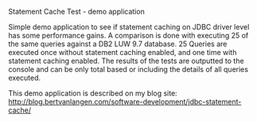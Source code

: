 Statement Cache Test - demo application

Simple demo application to see if statement caching on JDBC driver level has some performance gains.
A comparison is done with executing 25 of the same queries against a DB2 LUW 9.7 database.
25 Queries are executed once without statement caching enabled, and one time with statement caching enabled.
The results of the tests are outputted to the console and can be only total based or including the details of all queries executed.

This demo application is described on my blog site: http://blog.bertvanlangen.com/software-development/jdbc-statement-cache/